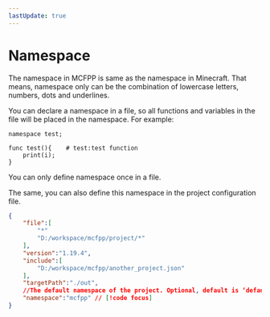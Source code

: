```yaml
---
lastUpdate: true
---
```


# Namespace 

The namespace in MCFPP is same as the namespace in Minecraft. That means, namespace only can be the combination of lowercase letters, numbers, dots and underlines.

You can declare a namespace in a file, so all functions and variables in the file will be placed in the namespace. For example:

```mcfpp
namespace test;

func test(){    # test:test function 
    print(i);
}
```

You can only define namespace once in a file.

The same, you can also define this namespace in the project configuration file.

```json
{
    "file":[
        "*"
        "D:/workspace/mcfpp/project/*"
    ],
    "version":"1.19.4",
    "include":[
        "D:/workspace/mcfpp/another_project.json"
    ],
    "targetPath":"./out",
    //The default namespace of the project. Optional, default is ‘default’ // [!code focus]
    "namespace":"mcfpp" // [!code focus]
}
```
